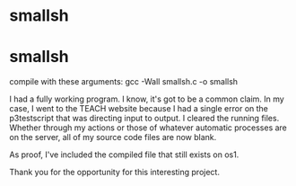 # smallsh
# smallsh
compile with these arguments: gcc -Wall smallsh.c -o smallsh

I had a fully working program. I know, it's got to be a common claim. In my case, I went to the TEACH website because I had a single error on the p3testscript that was directing input to output. I cleared the running files. Whether through my actions or those of whatever automatic processes are on the server, all of my source code files are now blank.

As proof, I've included the compiled file that still exists on os1.

Thank you for the opportunity for this interesting project.
